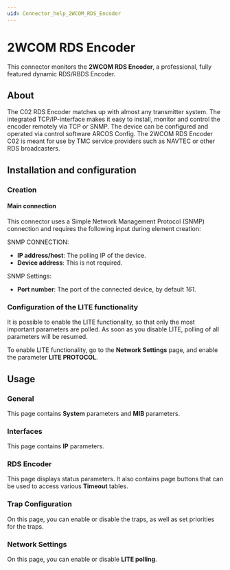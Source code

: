 ```yaml
---
uid: Connector_help_2WCOM_RDS_Encoder
---
```


# 2WCOM RDS Encoder

This connector monitors the **2WCOM RDS Encoder**, a professional, fully featured dynamic RDS/RBDS Encoder.

## About

The C02 RDS Encoder matches up with almost any transmitter system. The integrated TCP/IP-interface makes it easy to install, monitor and control the encoder remotely via TCP or SNMP.
The device can be configured and operated via control software ARCOS Config. The 2WCOM RDS Encoder C02 is meant for use by TMC service providers such as NAVTEC or other RDS broadcasters.

## Installation and configuration

### Creation

#### Main connection

This connector uses a Simple Network Management Protocol (SNMP) connection and requires the following input during element creation:

SNMP CONNECTION:

- **IP address/host**: The polling IP of the device.
- **Device address**: This is not required.

SNMP Settings:

- **Port number**: The port of the connected device, by default *161*.

### Configuration of the LITE functionality

It is possible to enable the LITE functionality, so that only the most important parameters are polled. As soon as you disable LITE, polling of all parameters will be resumed.

To enable LITE functionality, go to the **Network Settings** page, and enable the parameter **LITE PROTOCOL**.

## Usage

### General

This page contains **System** parameters and **MIB** parameters.

### Interfaces

This page contains **IP** parameters.

### RDS Encoder

This page displays status parameters. It also contains page buttons that can be used to access various **Timeout** tables.

### Trap Configuration

On this page, you can enable or disable the traps, as well as set priorities for the traps.

### Network Settings

On this page, you can enable or disable **LITE polling**.
